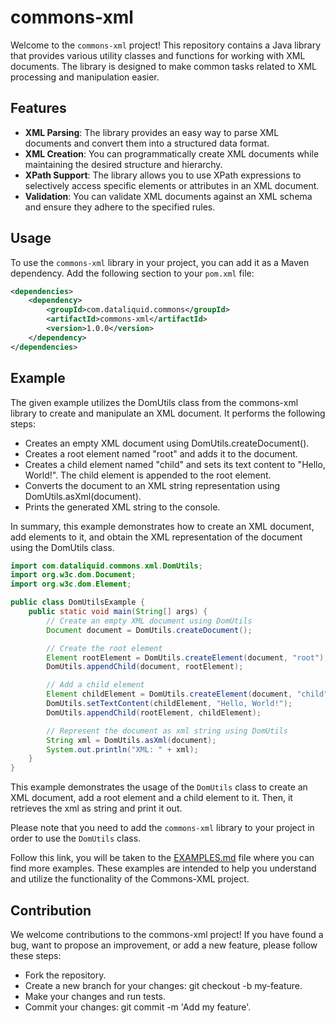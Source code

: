 # commons-xml

Welcome to the `commons-xml` project! This repository contains a Java library that provides various utility classes and functions for working with XML documents. The library is designed to make common tasks related to XML processing and manipulation easier.

## Features

- **XML Parsing**: The library provides an easy way to parse XML documents and convert them into a structured data format.
- **XML Creation**: You can programmatically create XML documents while maintaining the desired structure and hierarchy.
- **XPath Support**: The library allows you to use XPath expressions to selectively access specific elements or attributes in an XML document.
- **Validation**: You can validate XML documents against an XML schema and ensure they adhere to the specified rules.

## Usage

To use the `commons-xml` library in your project, you can add it as a Maven dependency. Add the following section to your `pom.xml` file:

```xml
<dependencies>
    <dependency>
        <groupId>com.dataliquid.commons</groupId>
        <artifactId>commons-xml</artifactId>
        <version>1.0.0</version>
    </dependency>
</dependencies>
```

## Example

The given example utilizes the DomUtils class from the commons-xml library to create and manipulate an XML document. It performs the following steps:

- Creates an empty XML document using DomUtils.createDocument().
- Creates a root element named "root" and adds it to the document.
- Creates a child element named "child" and sets its text content to "Hello, World!". The child element is appended to the root element.
- Converts the document to an XML string representation using DomUtils.asXml(document).
- Prints the generated XML string to the console.

In summary, this example demonstrates how to create an XML document, add elements to it, and obtain the XML representation of the document using the DomUtils class.

```java
import com.dataliquid.commons.xml.DomUtils;
import org.w3c.dom.Document;
import org.w3c.dom.Element;

public class DomUtilsExample {
    public static void main(String[] args) {
        // Create an empty XML document using DomUtils
        Document document = DomUtils.createDocument();

        // Create the root element
        Element rootElement = DomUtils.createElement(document, "root");
        DomUtils.appendChild(document, rootElement);

        // Add a child element
        Element childElement = DomUtils.createElement(document, "child");
        DomUtils.setTextContent(childElement, "Hello, World!");
        DomUtils.appendChild(rootElement, childElement);

        // Represent the document as xml string using DomUtils
        String xml = DomUtils.asXml(document);
        System.out.println("XML: " + xml);
    }
}
```

This example demonstrates the usage of the `DomUtils` class to create an XML document, add a root element and a child element to it. Then, it retrieves the xml as string and print it out.

Please note that you need to add the `commons-xml` library to your project in order to use the `DomUtils` class.

Follow this link, you will be taken to the [EXAMPLES.md](EXAMPLES.md) file where you can find more examples. These examples are intended to help you understand and utilize the functionality of the Commons-XML project.

## Contribution
We welcome contributions to the commons-xml project! If you have found a bug, want to propose an improvement, or add a new feature, please follow these steps:

- Fork the repository.
- Create a new branch for your changes: git checkout -b my-feature.
- Make your changes and run tests.
- Commit your changes: git commit -m 'Add my feature'.